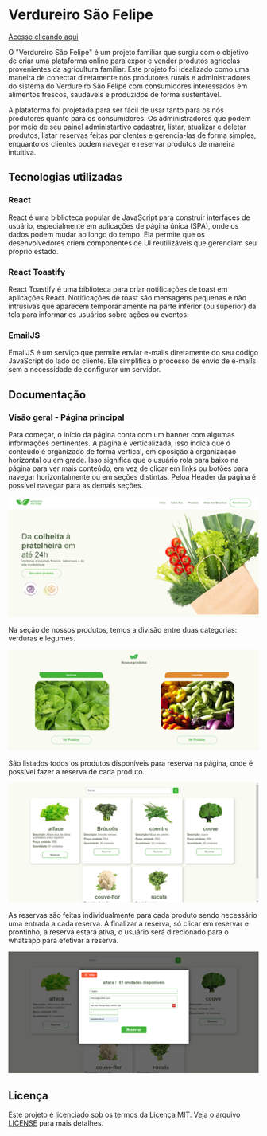 # Verdureiro São Felipe

[Acesse clicando aqui](verdureiro.vercel.app)

O "Verdureiro São Felipe" é um projeto familiar que surgiu com o objetivo de criar uma plataforma online para expor e vender produtos agrícolas provenientes da agricultura familiar. Este projeto foi idealizado como uma maneira de conectar diretamente nós produtores rurais  e administradores do sistema do Verdureiro São Felipe com consumidores interessados em alimentos frescos, saudáveis e produzidos de forma sustentável.

A plataforma foi projetada para ser fácil de usar tanto para os nós produtores quanto para os consumidores. Os administradores que podem por meio de seu painel administartivo cadastrar, listar, atualizar e deletar produtos, listar reservas feitas por clentes e gerencia-las de forma simples, enquanto os clientes podem navegar e reservar produtos de maneira intuitiva.

## Tecnologias utilizadas

### React
React é uma biblioteca popular de JavaScript para construir interfaces de usuário, especialmente em aplicações de página única (SPA), onde os dados podem mudar ao longo do tempo. Ela permite que os desenvolvedores criem componentes de UI reutilizáveis que gerenciam seu próprio estado.

### React Toastify
React Toastify é uma biblioteca para criar notificações de toast em aplicações React. Notificações de toast são mensagens pequenas e não intrusivas que aparecem temporariamente na parte inferior (ou superior) da tela para informar os usuários sobre ações ou eventos.

### EmailJS
EmailJS é um serviço que permite enviar e-mails diretamente do seu código JavaScript do lado do cliente. Ele simplifica o processo de envio de e-mails sem a necessidade de configurar um servidor.

## Documentação

### Visão geral - Página principal

Para começar, o início da página conta com um banner com algumas informações pertinentes. A página é verticalizada, isso indica que o conteúdo é organizado de forma vertical, em oposição à organização horizontal ou em grade. Isso significa que o usuário rola para baixo na página para ver mais conteúdo, em vez de clicar em links ou botões para navegar horizontalmente ou em seções distintas. Peloa Header da página é possível navegar para as demais seções.

![Descrição da Imagem](src/assets/readmeimages/page.png)

Na seção de nossos produtos, temos a divisão entre duas categorias: verduras e legumes.

![Descrição da Imagem](src/assets/readmeimages/categorias.png)

São listados todos os produtos disponíveis para reserva na página, onde é possível fazer a reserva de cada produto.

![Descrição da Imagem](src/assets/readmeimages/verduras.png)

As reservas são feitas individualmente para cada produto sendo necessário uma entrada a cada reserva. A finalizar a reserva, só clicar em reservar e prontinho, a reserva estara ativa, o usuário será direcionado para o whatsapp para efetivar a reserva.

![Descrição da Imagem](src/assets/readmeimages/reservas.png)

## Licença

Este projeto é licenciado sob os termos da Licença MIT. Veja o arquivo [LICENSE](LICENSE) para mais detalhes.
